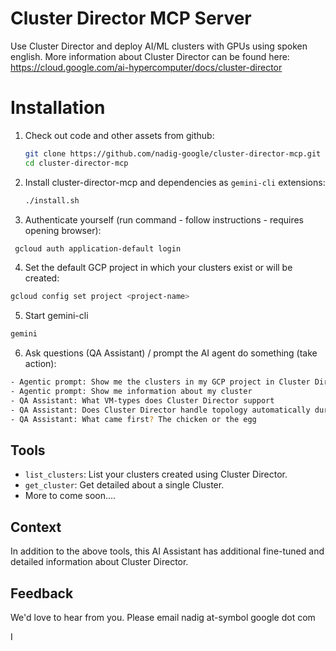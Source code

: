 # Cluster Director MCP Server

Use Cluster Director and deploy AI/ML clusters with GPUs using spoken english. More information about Cluster Director can be found here: https://cloud.google.com/ai-hypercomputer/docs/cluster-director

# Installation

1.  Check out code and other assets from github:
    ```sh
    git clone https://github.com/nadig-google/cluster-director-mcp.git
    cd cluster-director-mcp
    ```

2.  Install cluster-director-mcp and dependencies as `gemini-cli` extensions:
    ```sh
    ./install.sh
    ```   

3. Authenticate yourself (run command - follow instructions - requires opening browser):
  ```sh
   gcloud auth application-default login
  ```
  
4. Set the default GCP project in which your clusters exist or will be created:
  ```sh
  gcloud config set project <project-name>
  ```

5. Start gemini-cli
  ```sh
  gemini
  ```

6. Ask questions (QA Assistant) / prompt the AI agent do something (take action):
  ```sh
  - Agentic prompt: Show me the clusters in my GCP project in Cluster Director
  - Agentic prompt: Show me information about my cluster
  - QA Assistant: What VM-types does Cluster Director support
  - QA Assistant: Does Cluster Director handle topology automatically during cluster creation
  - QA Assistant: What came first? The chicken or the egg
  ```

## Tools

- `list_clusters`: List your clusters created using Cluster Director.
- `get_cluster`: Get detailed about a single Cluster.
- More to come soon....

## Context 

In addition to the above tools, this AI Assistant has additional fine-tuned and detailed information about Cluster Director.

## Feedback
We'd love to hear from you. Please email nadig at-symbol google dot com 

I

